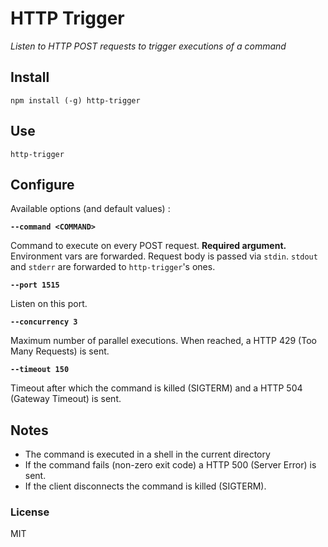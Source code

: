 # HTTP Trigger
_Listen to HTTP POST requests to trigger executions of a command_

## Install
`npm install (-g) http-trigger`

## Use
`http-trigger`

## Configure
Available options (and default values) :

**`--command <COMMAND>`**

  Command to execute on every POST request. **Required argument.** Environment vars are forwarded. Request body is passed via `stdin`. `stdout` and `stderr` are forwarded to `http-trigger`'s ones.

**`--port 1515`**

  Listen on this port.

**`--concurrency 3`**

  Maximum number of parallel executions. When reached, a HTTP 429 (Too Many Requests) is sent.

**`--timeout 150`**

  Timeout after which the command is killed (SIGTERM) and a HTTP 504 (Gateway Timeout) is sent.

## Notes
- The command is executed in a shell in the current directory
- If the command fails (non-zero exit code) a HTTP 500 (Server Error) is sent.
- If the client disconnects the command is killed (SIGTERM).

### License
MIT
